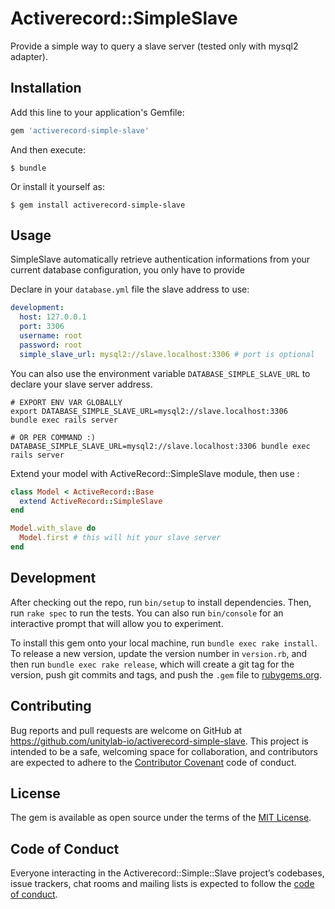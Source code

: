 # Activerecord::SimpleSlave

Provide a simple way to query a slave server (tested only with mysql2 adapter).

## Installation

Add this line to your application's Gemfile:

```ruby
gem 'activerecord-simple-slave'
```

And then execute:

    $ bundle

Or install it yourself as:

    $ gem install activerecord-simple-slave

## Usage

SimpleSlave automatically retrieve authentication informations from your current
database configuration, you only have to provide

Declare in your `database.yml` file the slave address to use:
```yml
development:
  host: 127.0.0.1
  port: 3306
  username: root
  password: root
  simple_slave_url: mysql2://slave.localhost:3306 # port is optional
```

You can also use the environment variable `DATABASE_SIMPLE_SLAVE_URL` to declare
your slave server address.
```shell
# EXPORT ENV VAR GLOBALLY
export DATABASE_SIMPLE_SLAVE_URL=mysql2://slave.localhost:3306
bundle exec rails server

# OR PER COMMAND :)
DATABASE_SIMPLE_SLAVE_URL=mysql2://slave.localhost:3306 bundle exec rails server
```

Extend your model with ActiveRecord::SimpleSlave module, then use :
```ruby
class Model < ActiveRecord::Base
  extend ActiveRecord::SimpleSlave
end

Model.with_slave do
  Model.first # this will hit your slave server
end
```

## Development

After checking out the repo, run `bin/setup` to install dependencies. Then, run `rake spec` to run the tests. You can also run `bin/console` for an interactive prompt that will allow you to experiment.

To install this gem onto your local machine, run `bundle exec rake install`. To release a new version, update the version number in `version.rb`, and then run `bundle exec rake release`, which will create a git tag for the version, push git commits and tags, and push the `.gem` file to [rubygems.org](https://rubygems.org).

## Contributing

Bug reports and pull requests are welcome on GitHub at https://github.com/unitylab-io/activerecord-simple-slave. This project is intended to be a safe, welcoming space for collaboration, and contributors are expected to adhere to the [Contributor Covenant](http://contributor-covenant.org) code of conduct.

## License

The gem is available as open source under the terms of the [MIT License](https://opensource.org/licenses/MIT).

## Code of Conduct

Everyone interacting in the Activerecord::Simple::Slave project’s codebases, issue trackers, chat rooms and mailing lists is expected to follow the [code of conduct](https://github.com/[USERNAME]/activerecord-simple-slave/blob/master/CODE_OF_CONDUCT.md).
